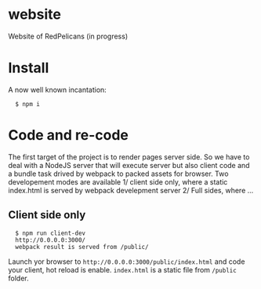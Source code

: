 # website

Website of RedPelicans (in progress)

# Install

A now well known incantation:

``` 
  $ npm i
```

# Code and re-code

The first target of the project is to render pages server side. So we have to deal with a NodeJS server that will execute server but also client code and a bundle task drived by webpack to packed assets for browser. Two developement modes are available 1/ client side only, where a static index.html is served by webpack develepment server 2/ Full sides, where ...

## Client side only

```
  $ npm run client-dev
  http://0.0.0.0:3000/
  webpack result is served from /public/

```

Launch yor browser to `http://0.0.0.0:3000/public/index.html` and code your
client, hot reload is enable. `index.html` is a static file from `/public` folder. 


